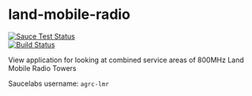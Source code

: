land-mobile-radio
=================
[![Sauce Test Status](https://saucelabs.com/browser-matrix/agrc-lmr.svg)](https://saucelabs.com/u/agrc-lmr)  
[![Build Status](https://travis-ci.org/agrc/land-mobile-radio.svg?branch=master)](https://travis-ci.org/agrc/land-mobile-radio)

View application for looking at combined service areas of 800MHz Land Mobile Radio Towers

Saucelabs username: `agrc-lmr`
